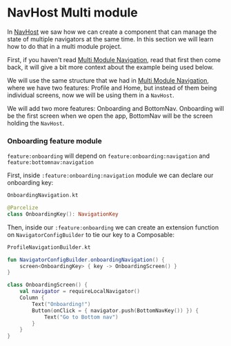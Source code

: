 # NavHost Multi module

In [NavHost](../navhost/) we saw how we can create a component that can manage the state of multiple navigators at the same time. In this section we will learn how to do that in a multi module project.

First, if you haven't read [Multi Module Navigation](../multi-module-navigation.md), read that first then come back, it will give a bit more context about the example being used below.

We will use the same structure that we had in [Multi Module Navigation](../multi-module-navigation.md), where we have two features: Profile and Home, but instead of them being individual screens, now we will be using them in a `NavHost`.

We will add two more features: Onboarding and BottomNav. Onboarding will be the first screen when we open the app, BottomNav will be the screen holding the `NavHost`.&#x20;

### Onboarding feature module

`feature:onboarding`  will depend on `feature:onboarding:navigation` and `feature:bottomnav:navigation`

First, inside `:feature:onboarding:navigation` module we can declare our onboarding key:

```kotlin
OnboardingNavigation.kt

@Parcelize
class OnboardingKey(): NavigationKey
```

Then, inside our `:feature:onboarding` we can create an extension function on `NavigatorConfigBuilder`  to tie our key to a Composable:

```kotlin
ProfileNavigationBuilder.kt

fun NavigatorConfigBuilder.onboardingNavigation() {
    screen<OnboardingKey> { key -> OnboardingScreen() }
}

class OnboardingScreen() {
    val navigator = requireLocalNavigator()
    Column {
        Text("Onboarding!")
        Button(onClick = { navigator.push(BottomNavKey()) }) {
            Text("Go to Bottom nav")
        }
    }
}
```





